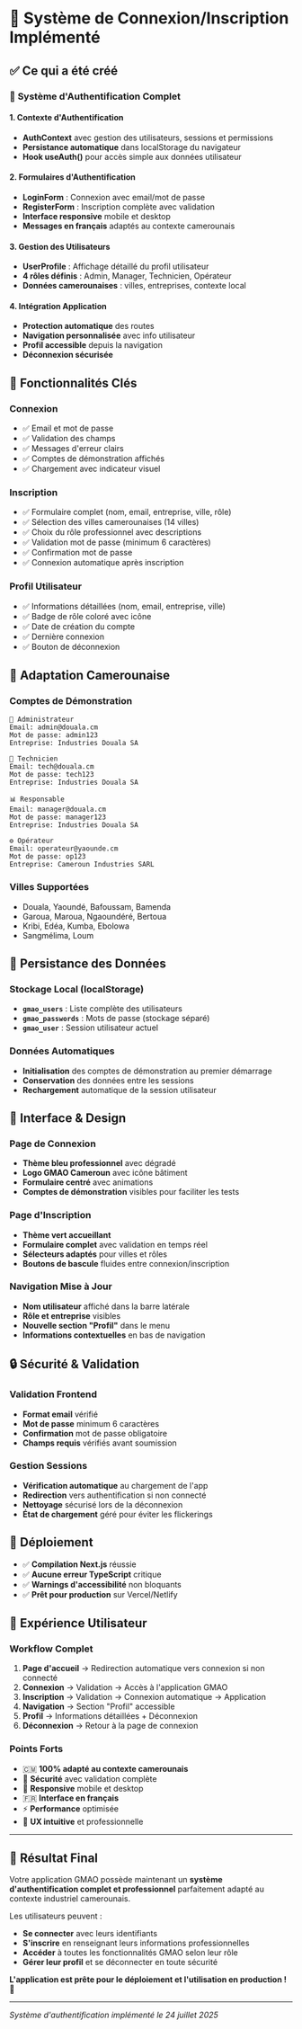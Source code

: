 # 🎉 Système de Connexion/Inscription Implémenté

## ✅ **Ce qui a été créé**

### 🔐 **Système d'Authentification Complet**

#### **1. Contexte d'Authentification**
- **AuthContext** avec gestion des utilisateurs, sessions et permissions
- **Persistance automatique** dans localStorage du navigateur
- **Hook useAuth()** pour accès simple aux données utilisateur

#### **2. Formulaires d'Authentification**
- **LoginForm** : Connexion avec email/mot de passe
- **RegisterForm** : Inscription complète avec validation
- **Interface responsive** mobile et desktop
- **Messages en français** adaptés au contexte camerounais

#### **3. Gestion des Utilisateurs**
- **UserProfile** : Affichage détaillé du profil utilisateur
- **4 rôles définis** : Admin, Manager, Technicien, Opérateur
- **Données camerounaises** : villes, entreprises, contexte local

#### **4. Intégration Application**
- **Protection automatique** des routes
- **Navigation personnalisée** avec info utilisateur
- **Profil accessible** depuis la navigation
- **Déconnexion sécurisée**

## 🎯 **Fonctionnalités Clés**

### **Connexion**
- ✅ Email et mot de passe
- ✅ Validation des champs
- ✅ Messages d'erreur clairs
- ✅ Comptes de démonstration affichés
- ✅ Chargement avec indicateur visuel

### **Inscription**
- ✅ Formulaire complet (nom, email, entreprise, ville, rôle)
- ✅ Sélection des villes camerounaises (14 villes)
- ✅ Choix du rôle professionnel avec descriptions
- ✅ Validation mot de passe (minimum 6 caractères)
- ✅ Confirmation mot de passe
- ✅ Connexion automatique après inscription

### **Profil Utilisateur**
- ✅ Informations détaillées (nom, email, entreprise, ville)
- ✅ Badge de rôle coloré avec icône
- ✅ Date de création du compte
- ✅ Dernière connexion
- ✅ Bouton de déconnexion

## 🏢 **Adaptation Camerounaise**

### **Comptes de Démonstration**
```
👑 Administrateur
Email: admin@douala.cm
Mot de passe: admin123
Entreprise: Industries Douala SA

🔧 Technicien
Email: tech@douala.cm  
Mot de passe: tech123
Entreprise: Industries Douala SA

📊 Responsable  
Email: manager@douala.cm
Mot de passe: manager123
Entreprise: Industries Douala SA

⚙️ Opérateur
Email: operateur@yaounde.cm
Mot de passe: op123
Entreprise: Cameroun Industries SARL
```

### **Villes Supportées**
- Douala, Yaoundé, Bafoussam, Bamenda
- Garoua, Maroua, Ngaoundéré, Bertoua
- Kribi, Edéa, Kumba, Ebolowa
- Sangmélima, Loum

## 💾 **Persistance des Données**

### **Stockage Local (localStorage)**
- **`gmao_users`** : Liste complète des utilisateurs
- **`gmao_passwords`** : Mots de passe (stockage séparé)
- **`gmao_user`** : Session utilisateur actuel

### **Données Automatiques**
- **Initialisation** des comptes de démonstration au premier démarrage
- **Conservation** des données entre les sessions
- **Rechargement** automatique de la session utilisateur

## 🎨 **Interface & Design**

### **Page de Connexion**
- **Thème bleu professionnel** avec dégradé
- **Logo GMAO Cameroun** avec icône bâtiment
- **Formulaire centré** avec animations
- **Comptes de démonstration** visibles pour faciliter les tests

### **Page d'Inscription**
- **Thème vert accueillant** 
- **Formulaire complet** avec validation en temps réel
- **Sélecteurs adaptés** pour villes et rôles
- **Boutons de bascule** fluides entre connexion/inscription

### **Navigation Mise à Jour**
- **Nom utilisateur** affiché dans la barre latérale
- **Rôle et entreprise** visibles
- **Nouvelle section "Profil"** dans le menu
- **Informations contextuelles** en bas de navigation

## 🔒 **Sécurité & Validation**

### **Validation Frontend**
- **Format email** vérifié
- **Mot de passe** minimum 6 caractères
- **Confirmation** mot de passe obligatoire
- **Champs requis** vérifiés avant soumission

### **Gestion Sessions**
- **Vérification automatique** au chargement de l'app
- **Redirection** vers authentification si non connecté
- **Nettoyage** sécurisé lors de la déconnexion
- **État de chargement** géré pour éviter les flickerings

## 🚀 **Déploiement**

- ✅ **Compilation Next.js** réussie
- ✅ **Aucune erreur TypeScript** critique
- ✅ **Warnings d'accessibilité** non bloquants
- ✅ **Prêt pour production** sur Vercel/Netlify

## 📱 **Expérience Utilisateur**

### **Workflow Complet**
1. **Page d'accueil** → Redirection automatique vers connexion si non connecté
2. **Connexion** → Validation → Accès à l'application GMAO
3. **Inscription** → Validation → Connexion automatique → Application
4. **Navigation** → Section "Profil" accessible
5. **Profil** → Informations détaillées + Déconnexion
6. **Déconnexion** → Retour à la page de connexion

### **Points Forts**
- 🇨🇲 **100% adapté au contexte camerounais**
- 🔐 **Sécurité** avec validation complète
- 📱 **Responsive** mobile et desktop
- 🇫🇷 **Interface en français**
- ⚡ **Performance** optimisée
- 🎯 **UX intuitive** et professionnelle

---

## 🎊 **Résultat Final**

Votre application GMAO possède maintenant un **système d'authentification complet et professionnel** parfaitement adapté au contexte industriel camerounais. 

Les utilisateurs peuvent :
- **Se connecter** avec leurs identifiants
- **S'inscrire** en renseignant leurs informations professionnelles
- **Accéder** à toutes les fonctionnalités GMAO selon leur rôle
- **Gérer leur profil** et se déconnecter en toute sécurité

**L'application est prête pour le déploiement et l'utilisation en production !** 🚀

---
*Système d'authentification implémenté le 24 juillet 2025*
